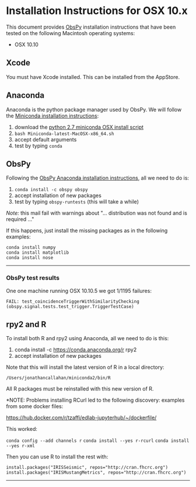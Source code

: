 # Installation Instructions for OSX 10.x

This document provides [ObsPy](https://github.com/obspy/obspy/wiki) installation instructions
that have been tested on the following Macintosh operating systems:

 * OSX 10.10
 

## Xcode ##

You must have Xcode installed. This can be installed from the AppStore.


## Anaconda ##

Anaconda is the python package manager used by ObsPy. We will follow the
[Miniconda installation instructions](http://conda.pydata.org/docs/install/quick.html):

 1. download the [python 2.7 miniconda OSX install script](https://repo.continuum.io/miniconda/Miniconda-latest-MacOSX-x86_64.sh)
 1. `bash Miniconda-latest-MacOSX-x86_64.sh`
 1. accept default arguments
 1. test by typing `conda`
 

## ObsPy ##

Following the [ObsPy Anaconda installation instructions](https://github.com/obspy/obspy/wiki/Installation-via-Anaconda),
all we need to do is:

 1. `conda install -c obspy obspy`
 1. accept installation of new packages
 1. test by typing `obspy-runtests` (this will take a while)

*Note:* this mail fail with warnings about "... distribution was not found and is required ..."

If this happens, just install the missing packages as in the following examples:

`conda install numpy`  
`conda install matplotlib`  
`conda install nose`  

----

### ObsPy test results ###

One one machine running OSX 10.10.5 we got 1/1195 failures:

`FAIL: test_coincidenceTriggerWithSimilarityChecking (obspy.signal.tests.test_trigger.TriggerTestCase)`


## rpy2 and R ##

To install both R and rpy2 using Anaconda, all we need to do is this:

 1. conda install -c https://conda.anaconda.org/r rpy2
 1. accept installation of new packages


Note that this will install the latest version of R in a local directory:

`/Users/jonathancallahan/miniconda2/bin/R`

All R packages must be reinstalled with this new version of R.

*NOTE:  Problems installing RCurl led to the following discovery:
 examples from some docker files:

https://hub.docker.com/r/tzaffi/edlab-jupyterhub/~/dockerfile/

This worked:

`conda config --add channels r`
`conda install --yes r-rcurl`
`conda install --yes r-xml`

Then you can use R to install the rest with:

`install.packages("IRISSeismic", repos="http://cran.fhcrc.org")`
`install.packages("IRISMustangMetrics", repos="http://cran.fhcrc.org")`

----


